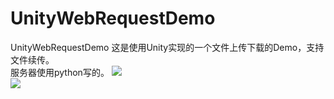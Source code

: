 # UnityWebRequestDemo
UnityWebRequestDemo
这是使用Unity实现的一个文件上传下载的Demo，支持文件续传。  
服务器使用python写的。
![](https://img-blog.csdnimg.cn/20201215173711637.gif)  
![](https://img-blog.csdnimg.cn/20201215174716109.gif)





